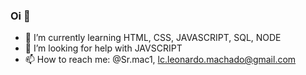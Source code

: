 ### Oi 👋

 


- 🌱 I’m currently learning HTML, CSS, JAVASCRIPT, SQL, NODE
- 🤔 I’m looking for help with JAVSCRIPT
- 📫 How to reach me: @Sr.mac1, lc.leonardo.machado@gmail.com
